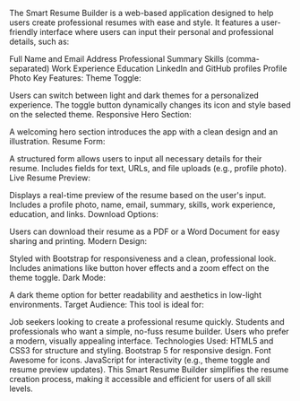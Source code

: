 The Smart Resume Builder is a web-based application designed to help users create professional resumes with ease and style. It features a user-friendly interface where users can input their personal and professional details, such as:

Full Name and Email Address
Professional Summary
Skills (comma-separated)
Work Experience
Education
LinkedIn and GitHub profiles
Profile Photo
Key Features:
Theme Toggle:

Users can switch between light and dark themes for a personalized experience.
The toggle button dynamically changes its icon and style based on the selected theme.
Responsive Hero Section:

A welcoming hero section introduces the app with a clean design and an illustration.
Resume Form:

A structured form allows users to input all necessary details for their resume.
Includes fields for text, URLs, and file uploads (e.g., profile photo).
Live Resume Preview:

Displays a real-time preview of the resume based on the user's input.
Includes a profile photo, name, email, summary, skills, work experience, education, and links.
Download Options:

Users can download their resume as a PDF or a Word Document for easy sharing and printing.
Modern Design:

Styled with Bootstrap for responsiveness and a clean, professional look.
Includes animations like button hover effects and a zoom effect on the theme toggle.
Dark Mode:

A dark theme option for better readability and aesthetics in low-light environments.
Target Audience:
This tool is ideal for:

Job seekers looking to create a professional resume quickly.
Students and professionals who want a simple, no-fuss resume builder.
Users who prefer a modern, visually appealing interface.
Technologies Used:
HTML5 and CSS3 for structure and styling.
Bootstrap 5 for responsive design.
Font Awesome for icons.
JavaScript for interactivity (e.g., theme toggle and resume preview updates).
This Smart Resume Builder simplifies the resume creation process, making it accessible and efficient for users of all skill levels.
